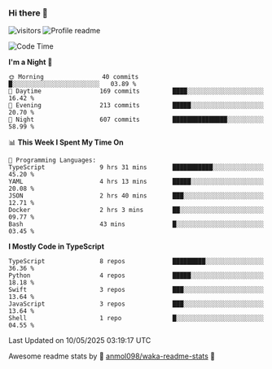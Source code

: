 ### Hi there 👋  
![visitors](https://visitor-badge.laobi.icu/badge?page_id=leverglowh) ![Profile readme](https://github.com/leverglowh/leverglowh/workflows/Profile%20readme/badge.svg?branch=master)

<!--START_SECTION:waka-->
![Code Time](http://img.shields.io/badge/Code%20Time-3%2C639%20hrs%203%20mins-blue)

**I'm a Night 🦉** 

```text
🌞 Morning                40 commits          █░░░░░░░░░░░░░░░░░░░░░░░░   03.89 % 
🌆 Daytime                169 commits         ████░░░░░░░░░░░░░░░░░░░░░   16.42 % 
🌃 Evening                213 commits         █████░░░░░░░░░░░░░░░░░░░░   20.70 % 
🌙 Night                  607 commits         ███████████████░░░░░░░░░░   58.99 % 
```


📊 **This Week I Spent My Time On** 

```text
💬 Programming Languages: 
TypeScript               9 hrs 31 mins       ███████████░░░░░░░░░░░░░░   45.20 % 
YAML                     4 hrs 13 mins       █████░░░░░░░░░░░░░░░░░░░░   20.08 % 
JSON                     2 hrs 40 mins       ███░░░░░░░░░░░░░░░░░░░░░░   12.71 % 
Docker                   2 hrs 3 mins        ██░░░░░░░░░░░░░░░░░░░░░░░   09.77 % 
Bash                     43 mins             █░░░░░░░░░░░░░░░░░░░░░░░░   03.45 % 
```

**I Mostly Code in TypeScript** 

```text
TypeScript               8 repos             █████████░░░░░░░░░░░░░░░░   36.36 % 
Python                   4 repos             █████░░░░░░░░░░░░░░░░░░░░   18.18 % 
Swift                    3 repos             ███░░░░░░░░░░░░░░░░░░░░░░   13.64 % 
JavaScript               3 repos             ███░░░░░░░░░░░░░░░░░░░░░░   13.64 % 
Shell                    1 repo              █░░░░░░░░░░░░░░░░░░░░░░░░   04.55 % 
```




 Last Updated on 10/05/2025 03:19:17 UTC
<!--END_SECTION:waka-->


Awesome readme stats by :star2: [anmol098/waka-readme-stats](https://github.com/anmol098/waka-readme-stats) :star2:

